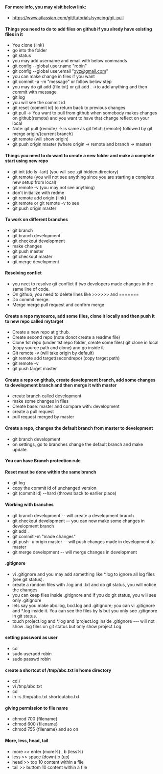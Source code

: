 #### For more info, you may visit below link:
  * https://www.atlassian.com/git/tutorials/syncing/git-pull
#### Things you need to do to add files on github if you alredy have existing files in it
  * You clone {link}
  * go into the folder
  * git status
  * you may add username and email with below commands
  * git config --global user.name "robin"
  * git config --global user.email "xyz@gmail.com"
  * you can make change in files if you want
  * git commit -a -m "message" or follow below step
  * you may do git add {file.txt} or git add . ->to add anything and then commit with message
  * git log 
  * you will see the commit id
  * git reset {commit id} to return back to previous changes
  * git pull -> You want to pull from github when somebody makes changes on github(remote) and you want to have that change reflect on your local
  * Note: git pull {remote} -> is same as git fetch {remote} followed by git merge origin/{current branch}
  * git remote (will show origin)
  * git push origin master (where origin -> remote and branch -> master)
  
#### Things you need to do want to create a new folder and make a complete start using new repo
  * git init (do ls -lart) (you will see .git hidden directory)
  * git remote (you will not see anything since you are starting a complete new setup from local)
  * git remote -v (you may not see anything)
  * don't initialize with redme
  * git remote add origin {link}
  * git remote or git remote -v to see
  * git push origin master 
#### To work on different branches
  * git branch
  * git branch development
  * git checkout development
  * make changes
  * git push master
  * git checkout master
  * git merge development
#### Resolving confict
  * you neet to resolve git conflict if two developers made changes in the same line of code.
  * On github, you need to delete lines like >>>>>> and =======
  * Do commit merge.
  * Merge merge pull request and confirm merge
  
#### Create a repo mysource, add some files, clone it locally and then push it to  new repo called mytarget
  * Create a new repo at github.
  * Create second repo (note donot create a readme file)
  * Clone 1st repo (under 1st repo folder, create some files) git clone in local (copy source path and clone) and go inside it
  * Git remote -v (will take origin by default)
  * git remote add target(secondrepo) (copy target path)
  * git remote -v
  * git push target master
  


#### Create a repo on github, create development branch, add some changes to development branch and then merge it with master
  * create branch called development
  * make some changes in files
  * Create base: master and compare with: development
  * create a pull request 
  * pull request merged by master

#### Create a repo, changes the default branch from master to development
  * git branch development
  * on settings, go to branches change the default branch and make update.
#### You can have Branch protection  rule 
#### Reset must be done within the same branch
  * git log
  * copy the commit id of unchanged version
  * git (commit id) --hard (throws back to earlier place)
#### Working with branches
  * git branch development -- will create a development branch
  * git checkout development -- you can now make some changes in development branch
  * git add .
  * git commit -m "made changes"
  * git push -u origin master -- will push changes made in development to master
  * git merge development -- will merge changes in development
#### .gitignore
  * vi .gitignore and you may add something like *.log to ignore all log files (see git status).
  * create a random files with .log and .txt and do git status, you will notice the changes
  * you can keep files inside .gitignore and if you do git status, you will see only .gitignore 
  * lets say you make abc.log, bcd.log and .gitignore; you can vi .gitignore and *.log inside it. You can see the files by ls but you only see .gitignore in git status. 
  * touch project.log and *.log and !project.log inside .gitignore --- will not show .log files on git status but only show project.Log
#### setting password as user
  * cd 
  * sudo useradd robin
  * sudo passwd robin
#### create a shortcut of /tmp/abc.txt in home directory
  * cd /
  * vi /tmp/abc.txt
  * cd
  * ln -s /tmp/abc.txt shortcutabc.txt
#### giving permission to file name
  * chmod 700 {filename}
  * chmod 600 {filename}
  * chmod 755 {filename} and so on
#### More, less, head, tail
  * more >> enter (more%) , b (less%)
  * less >> space (down) b (up)
  * head >> top 10 content within a file
  * tail >> buttom 10 content within a file 
